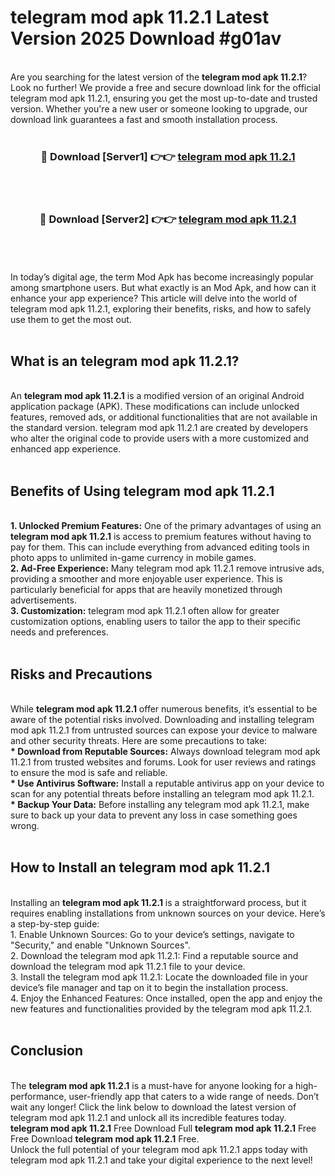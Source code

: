 # telegram mod apk 11.2.1 Latest Version 2025 Download #g01av<br>
<br>
Are you searching for the latest version of the <strong>telegram mod apk 11.2.1</strong>? Look no further! We provide a free and secure download link for the official telegram mod apk 11.2.1, ensuring you get the most up-to-date and trusted version. Whether you're a new user or someone looking to upgrade, our download link guarantees a fast and smooth installation process.
<br>
<br>
<div align="center">
<h3>🔴 Download [Server1] 👉👉 <a href="https://modyolo.store/telegram_mod_apk_11.2.1">telegram mod apk 11.2.1</a></h3><br>
<br>
<h3>🔴 Download [Server2] 👉👉 <a href="https://modyolo.store/=telegram_mod_apk_11.2.1">telegram mod apk 11.2.1</a></h3><br>
</div>
<br>
<br>
In today’s digital age, the term Mod Apk has become increasingly popular among smartphone users. But what exactly is an Mod Apk, and how can it enhance your app experience? This article will delve into the world of telegram mod apk 11.2.1, exploring their benefits, risks, and how to safely use them to get the most out.
<br>
<br>
<h2>What is an telegram mod apk 11.2.1?</h2>
<br>
An <strong>telegram mod apk 11.2.1</strong> is a modified version of an original Android application package (APK). These modifications can include unlocked features, removed ads, or additional functionalities that are not available in the standard version. telegram mod apk 11.2.1 are created by developers who alter the original code to provide users with a more customized and enhanced app experience.
<br>
<br>
<h2>Benefits of Using telegram mod apk 11.2.1</h2>
<br>
<strong> 1. Unlocked Premium Features:</strong> One of the primary advantages of using an <strong>telegram mod apk 11.2.1</strong> is access to premium features without having to pay for them. This can include everything from advanced editing tools in photo apps to unlimited in-game currency in mobile games.
<br>
<strong> 2. Ad-Free Experience:</strong> Many telegram mod apk 11.2.1 remove intrusive ads, providing a smoother and more enjoyable user experience. This is particularly beneficial for apps that are heavily monetized through advertisements.
<br>
<strong> 3. Customization:</strong> telegram mod apk 11.2.1 often allow for greater customization options, enabling users to tailor the app to their specific needs and preferences.
<br>
<br>
<h2>Risks and Precautions</h2>
<br>
While <strong>telegram mod apk 11.2.1</strong> offer numerous benefits, it’s essential to be aware of the potential risks involved. Downloading and installing telegram mod apk 11.2.1 from untrusted sources can expose your device to malware and other security threats. Here are some precautions to take:
<br>
<strong> * Download from Reputable Sources:</strong> Always download telegram mod apk 11.2.1 from trusted websites and forums. Look for user reviews and ratings to ensure the mod is safe and reliable.
<br>
<strong> * Use Antivirus Software:</strong> Install a reputable antivirus app on your device to scan for any potential threats before installing an telegram mod apk 11.2.1.
<br>
<strong> * Backup Your Data:</strong> Before installing any telegram mod apk 11.2.1, make sure to back up your data to prevent any loss in case something goes wrong.
<br>
<br>
<h2>How to Install an telegram mod apk 11.2.1</h2>
<br>
Installing an <strong>telegram mod apk 11.2.1</strong> is a straightforward process, but it requires enabling installations from unknown sources on your device. Here’s a step-by-step guide:
<br>
 1. Enable Unknown Sources: Go to your device’s settings, navigate to "Security," and enable "Unknown Sources".
<br>
 2. Download the telegram mod apk 11.2.1: Find a reputable source and download the telegram mod apk 11.2.1 file to your device.
<br>
 3. Install the telegram mod apk 11.2.1: Locate the downloaded file in your device’s file manager and tap on it to begin the installation process.
<br>
 4. Enjoy the Enhanced Features: Once installed, open the app and enjoy the new features and functionalities provided by the telegram mod apk 11.2.1.
<br>
<br>
<h2><strong>Conclusion</strong></h2>
<br>
The <strong>telegram mod apk 11.2.1</strong> is a must-have for anyone looking for a high-performance, user-friendly app that caters to a wide range of needs. Don’t wait any longer! Click the link below to download the latest version of telegram mod apk 11.2.1 and unlock all its incredible features today.
<br>
<strong>telegram mod apk 11.2.1</strong> Free Download Full <strong>telegram mod apk 11.2.1</strong> Free Free Download <strong>telegram mod apk 11.2.1</strong> Free.
<br>
Unlock the full potential of your telegram mod apk 11.2.1 apps today with telegram mod apk 11.2.1 and take your digital experience to the next level!

